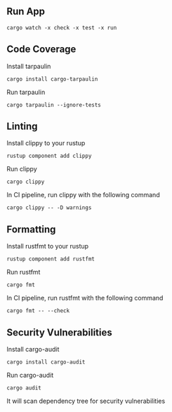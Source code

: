 ## Run App
```
cargo watch -x check -x test -x run
```

## Code Coverage
Install tarpaulin
```
cargo install cargo-tarpaulin
```
Run tarpaulin
```
cargo tarpaulin --ignore-tests
```

## Linting
Install clippy to your rustup
```
rustup component add clippy
```
Run clippy
```
cargo clippy
```
In CI pipeline, run clippy with the following command
```
cargo clippy -- -D warnings
```

## Formatting
Install rustfmt to your rustup
```
rustup component add rustfmt
```
Run rustfmt
```
cargo fmt
```
In CI pipeline, run rustfmt with the following command
```
cargo fmt -- --check
```

## Security Vulnerabilities
Install cargo-audit
```
cargo install cargo-audit
```
Run cargo-audit
```
cargo audit
```
It will scan dependency tree for security vulnerabilities